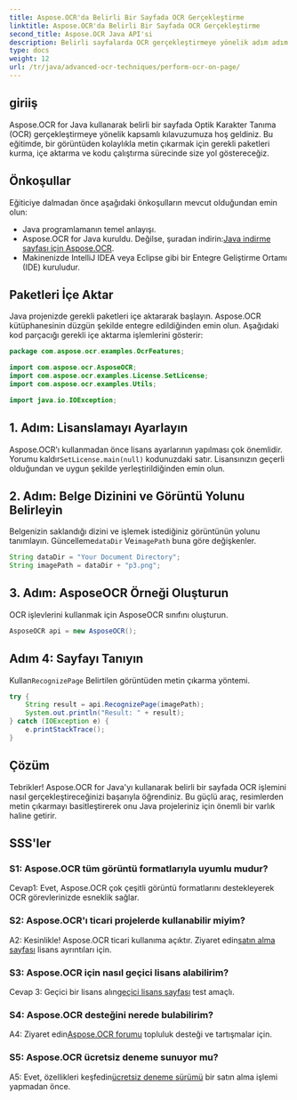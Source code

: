 ```yaml
---
title: Aspose.OCR'da Belirli Bir Sayfada OCR Gerçekleştirme
linktitle: Aspose.OCR'da Belirli Bir Sayfada OCR Gerçekleştirme
second_title: Aspose.OCR Java API'si
description: Belirli sayfalarda OCR gerçekleştirmeye yönelik adım adım kılavuzumuzla Aspose.OCR for Java'nın gücünün kilidini açın. Görüntülerden metni zahmetsizce çıkarın ve Java projelerinizi geliştirin.
type: docs
weight: 12
url: /tr/java/advanced-ocr-techniques/perform-ocr-on-page/
---
```

## giriiş

Aspose.OCR for Java kullanarak belirli bir sayfada Optik Karakter Tanıma (OCR) gerçekleştirmeye yönelik kapsamlı kılavuzumuza hoş geldiniz. Bu eğitimde, bir görüntüden kolaylıkla metin çıkarmak için gerekli paketleri kurma, içe aktarma ve kodu çalıştırma sürecinde size yol göstereceğiz.

## Önkoşullar

Eğiticiye dalmadan önce aşağıdaki önkoşulların mevcut olduğundan emin olun:

- Java programlamanın temel anlayışı.
-  Aspose.OCR for Java kuruldu. Değilse, şuradan indirin:[Java indirme sayfası için Aspose.OCR](https://releases.aspose.com/ocr/java/).
- Makinenizde IntelliJ IDEA veya Eclipse gibi bir Entegre Geliştirme Ortamı (IDE) kuruludur.

## Paketleri İçe Aktar

Java projenizde gerekli paketleri içe aktararak başlayın. Aspose.OCR kütüphanesinin düzgün şekilde entegre edildiğinden emin olun. Aşağıdaki kod parçacığı gerekli içe aktarma işlemlerini gösterir:

```java
package com.aspose.ocr.examples.OcrFeatures;

import com.aspose.ocr.AsposeOCR;
import com.aspose.ocr.examples.License.SetLicense;
import com.aspose.ocr.examples.Utils;

import java.io.IOException;
```

## 1. Adım: Lisanslamayı Ayarlayın

 Aspose.OCR'ı kullanmadan önce lisans ayarlarının yapılması çok önemlidir. Yorumu kaldır`SetLicense.main(null)` kodunuzdaki satır. Lisansınızın geçerli olduğundan ve uygun şekilde yerleştirildiğinden emin olun.

## 2. Adım: Belge Dizinini ve Görüntü Yolunu Belirleyin

Belgenizin saklandığı dizini ve işlemek istediğiniz görüntünün yolunu tanımlayın. Güncelleme`dataDir` Ve`imagePath` buna göre değişkenler.

```java
String dataDir = "Your Document Directory";
String imagePath = dataDir + "p3.png";
```

## 3. Adım: AsposeOCR Örneği Oluşturun

OCR işlevlerini kullanmak için AsposeOCR sınıfını oluşturun.

```java
AsposeOCR api = new AsposeOCR();
```

## Adım 4: Sayfayı Tanıyın

 Kullan`RecognizePage` Belirtilen görüntüden metin çıkarma yöntemi.

```java
try {
    String result = api.RecognizePage(imagePath);
    System.out.println("Result: " + result);
} catch (IOException e) {
    e.printStackTrace();
}
```

## Çözüm

Tebrikler! Aspose.OCR for Java'yı kullanarak belirli bir sayfada OCR işlemini nasıl gerçekleştireceğinizi başarıyla öğrendiniz. Bu güçlü araç, resimlerden metin çıkarmayı basitleştirerek onu Java projeleriniz için önemli bir varlık haline getirir.

## SSS'ler

### S1: Aspose.OCR tüm görüntü formatlarıyla uyumlu mudur?

Cevap1: Evet, Aspose.OCR çok çeşitli görüntü formatlarını destekleyerek OCR görevlerinizde esneklik sağlar.

### S2: Aspose.OCR'ı ticari projelerde kullanabilir miyim?

 A2: Kesinlikle! Aspose.OCR ticari kullanıma açıktır. Ziyaret edin[satın alma sayfası](https://purchase.aspose.com/buy) lisans ayrıntıları için.

### S3: Aspose.OCR için nasıl geçici lisans alabilirim?

 Cevap 3: Geçici bir lisans alın[geçici lisans sayfası](https://purchase.aspose.com/temporary-license/) test amaçlı.

### S4: Aspose.OCR desteğini nerede bulabilirim?

 A4: Ziyaret edin[Aspose.OCR forumu](https://forum.aspose.com/c/ocr/16) topluluk desteği ve tartışmalar için.

### S5: Aspose.OCR ücretsiz deneme sunuyor mu?

 A5: Evet, özellikleri keşfedin[ücretsiz deneme sürümü](https://releases.aspose.com/) bir satın alma işlemi yapmadan önce.